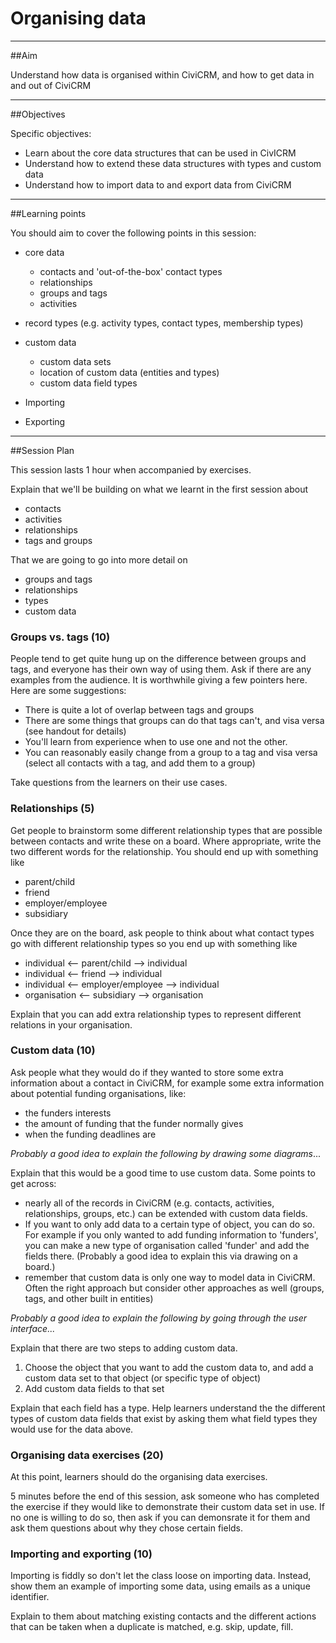 # Organising data

---
##Aim

Understand how data is organised within CiviCRM, and how to get data in and out of CiviCRM

---
##Objectives

Specific objectives:

- Learn about the core data structures that can be used in CivICRM
- Understand how to extend these data structures with types and custom data
- Understand how to import data to and export data from CiviCRM

---
##Learning points

You should aim to cover the following points in this session:

- core data

    - contacts and 'out-of-the-box' contact types
    - relationships
    - groups and tags
    - activities
- record types (e.g. activity types, contact types, membership types)
- custom data

    - custom data sets
    - location of custom data (entities and types)
    - custom data field types
- Importing
- Exporting

---
##Session Plan

This session lasts 1 hour when accompanied by exercises.

Explain that we'll be building on what we learnt in the first session about

- contacts
- activities
- relationships
- tags and groups

That we are going to go into more detail on

- groups and tags
- relationships
- types
- custom data

### Groups vs. tags (10)

People tend to get quite hung up on the difference between groups and tags, and everyone has their own way of using them. Ask if there are any examples from the audience. It is worthwhile giving a few pointers here. Here are some suggestions:

- There is quite a lot of overlap between tags and groups
- There are some things that groups can do that tags can't, and visa versa (see handout for details)
- You'll learn from experience when to use one and not the other.
- You can reasonably easily change from a group to a tag and visa versa (select all contacts with a tag, and add them to a group)

Take questions from the learners on their use cases.

### Relationships (5)

Get people to brainstorm some different relationship types that are possible between contacts and write these on a board. Where appropriate, write the two different words for the relationship. You should end up with something like

- parent/child
- friend
- employer/employee
- subsidiary

Once they are on the board, ask people to think about what contact types go with different relationship types so you end up with something like

- individual <-- parent/child --> individual
- individual <-- friend --> individual
- individual <-- employer/employee --> individual
- organisation <-- subsidiary --> organisation

Explain that you can add extra relationship types to represent different relations in your organisation.

### Custom data (10)

Ask people what they would do if they wanted to store some extra information about a contact in CiviCRM, for example some extra information about potential funding organisations, like:

- the funders interests
- the amount of funding that the funder normally gives
- when the funding deadlines are

*Probably a good idea to explain the following by drawing some diagrams*...

Explain that this would be a good time to use custom data. Some points to get across:

- nearly all of the records in CiviCRM (e.g. contacts, activities, relationships, groups, etc.) can be extended with custom data fields.
- If you want to only add data to a certain type of object, you can do so. For example if you only wanted to add funding information to 'funders', you can make a new type of organisation called 'funder' and add the fields there. (Probably a good idea to explain this via drawing on a board.)
- remember that custom data is only one way to model data in CiviCRM. Often the right approach but consider other approaches as well (groups, tags, and other built in entities)

*Probably a good idea to explain the following by going through the user interface...*

Explain that there are two steps to adding custom data.

1.  Choose the object that you want to add the custom data to, and add a custom data set to that object (or specific type of object)
2.  Add custom data fields to that set

Explain that each field has a type. Help learners understand the the different types of custom data fields that exist by asking them what field types they would use for the data above.

### Organising data exercises (20)

At this point, learners should do the organising data exercises.

5 minutes before the end of this session, ask someone who has completed the exercise if they would like to demonstrate their custom data set in use. If no one is willing to do so, then ask if you can demonsrate it for them and ask them questions about why they chose certain fields.

### Importing and exporting (10)

Importing is fiddly so don't let the class loose on importing data. Instead, show them an example of importing some data, using emails as a unique identifier.

Explain to them about matching existing contacts and the different actions that can be taken when a duplicate is matched, e.g. skip, update, fill.
